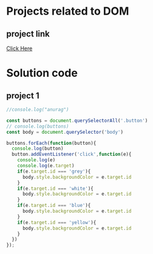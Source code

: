 # Projects related to DOM

## project link
[Click Here](https://stackblitz.com/edit/dom-project-chaiaurcode?file=index.html)

# Solution code

## project 1

```javascript
//console.log("anurag")

const buttons = document.querySelectorAll('.button')
// console.log(buttons)
const body = document.querySelector('body')

buttons.forEach(function(button){
  console.log(button)
  button.addEventListener('click',function(e){
    console.log(e)
    console.log(e.target)
    if(e.target.id === 'grey'){
      body.style.backgroundColor = e.target.id
    }
    if(e.target.id === 'white'){
      body.style.backgroundColor = e.target.id
    }
    if(e.target.id === 'blue'){
      body.style.backgroundColor = e.target.id
    }
    if(e.target.id === 'yellow'){
      body.style.backgroundColor = e.target.id
    }
  })
});

```